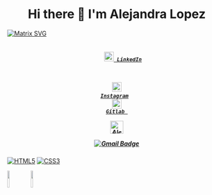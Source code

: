 <h1 align="center">Hi there 👋 I'm Alejandra Lopez</h1>

[![Matrix SVG](https://raw.githubusercontent.com/rodrigograca31/rodrigograca31/master/matrix.svg)](https://www.youtube.com/watch?v=SDkAGkd4NLc)

<h5 align="center">
  <code>
    <a href=https://www.linkedin.com/in/alejandra-lopez-126407245/ title="LinkedIn"><img width="22" src="https://github.com/zumrudu-anka/zumrudu-anka/blob/master/images/linkedin.svg"> LinkedIn</a></code>
    <code>

  </a></code>   
  <code><a href=https://www.instagram.com/alejandra_lopez1707/ title="Instagram Profile"><img width="22" src="https://github.com/zumrudu-anka/zumrudu-anka/blob/master/images/instagram.svg"> Instagram</a></code> 
   <code>
   <a href=https://gitlab.com/AlejandraLopez>
  <img width="22" src="https://seeklogo.com/images/G/gitlab-logo-757620E430-seeklogo.com.png"/>
   Gitlab
  </a></code>
  
  <a href=https://www.youtube.com/channel/UCNFndCKB8oU9EZuL5IhWZSA/about>
    <img src="https://www.vectorlogo.zone/logos/youtube/youtube-icon.svg" alt="Alejandra Lopez' YouTube Channel" height="30" width="30">
  </a>
  
  [![Gmail Badge](https://img.shields.io/badge/-Gmail-c14438?style=flat-square&logo=Gmail&logoColor=white&link=alejandraprogramadora22@gmail.com)](alejandraprogramadora22@gmail.com)
</h5>

[![HTML5](https://img.shields.io/badge/-HTML5-E34F26?style=flat-square&logo=html5&logoColor=white&link=https://github.com/Alejandra-Lopez17)](https://github.com/Alejandra-Lopez17)
[![CSS3](https://img.shields.io/badge/-CSS3-1572B6?style=flat-square&logo=css3&link=https:https://github.com/Alejandra-Lopez17)](https://github.com/Alejandra-Lopez17)

<p>
<code><img width="10%" src="https://www.vectorlogo.zone/logos/java/java-ar21.svg"></code>
<code><img width="10%" src="https://www.vectorlogo.zone/logos/python/python-ar21.svg"></code>
</p>

